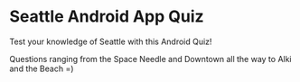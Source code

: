 # Seattle Android App Quiz

Test your knowledge of Seattle with this Android Quiz!

Questions ranging from the Space Needle and Downtown all the way to Alki and the Beach =)
